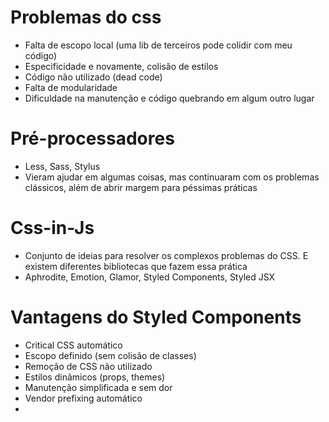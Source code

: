 # Problemas do css
- Falta de escopo local (uma lib de terceiros pode colidir com meu código)
- Especificidade e novamente, colisão de estilos
- Código não utilizado (dead code)
- Falta de modularidade
- Dificuldade na manutenção e código quebrando em algum outro lugar

# Pré-processadores
- Less, Sass, Stylus
- Vieram ajudar em algumas coisas, mas continuaram com os problemas clássicos, além de abrir margem para péssimas práticas

# Css-in-Js
- Conjunto de ideias para resolver os complexos problemas do CSS. E existem diferentes bibliotecas que fazem essa prática
- Aphrodite, Emotion, Glamor, Styled Components, Styled JSX

# Vantagens do Styled Components
- Critical CSS automático
- Escopo definido (sem colisão de classes)
- Remoção de CSS não utilizado
- Estilos dinâmicos (props, themes)
- Manutenção simplificada e sem dor
- Vendor prefixing automático
- 